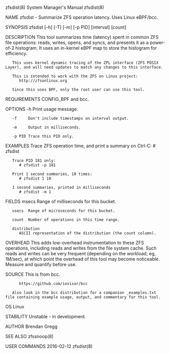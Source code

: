 zfsdist(8)							    System Manager's Manual							    zfsdist(8)

NAME
       zfsdist - Summarize ZFS operation latency. Uses Linux eBPF/bcc.

SYNOPSIS
       zfsdist [-h] [-T] [-m] [-p PID] [interval] [count]

DESCRIPTION
       This tool summarizes time (latency) spent in common ZFS file operations: reads, writes, opens, and syncs, and presents it as a power-of-2 histogram. It
       uses an in-kernel eBPF map to store the histogram for efficiency.

       This uses kernel dynamic tracing of the ZPL interface (ZFS POSIX Layer), and will need updates to match any changes to this interface.

       This is intended to work with the ZFS on Linux project:
	      http://zfsonlinux.org

       Since this uses BPF, only the root user can use this tool.

REQUIREMENTS
       CONFIG_BPF and bcc.

OPTIONS
       -h     Print usage message.

       -T     Don't include timestamps on interval output.

       -m     Output in milliseconds.

       -p PID Trace this PID only.

EXAMPLES
       Trace ZFS operation time, and print a summary on Ctrl-C:
	      # zfsdist

       Trace PID 181 only:
	      # zfsdist -p 181

       Print 1 second summaries, 10 times:
	      # zfsdist 1 10

       1 second summaries, printed in milliseconds
	      # zfsdist -m 1

FIELDS
       msecs  Range of milliseconds for this bucket.

       usecs  Range of microseconds for this bucket.

       count  Number of operations in this time range.

       distribution
	      ASCII representation of the distribution (the count column).

OVERHEAD
       This  adds  low-overhead	 instrumentation  to these ZFS operations, including reads and writes from the file system cache. Such reads and writes can be
       very frequent (depending on the workload; eg, 1M/sec), at which point the overhead of this tool may become noticeable.	Measure	 and  quantify	before
       use.

SOURCE
       This is from bcc.

	      https://github.com/iovisor/bcc

       Also look in the bcc distribution for a companion _examples.txt file containing example usage, output, and commentary for this tool.

OS
       Linux

STABILITY
       Unstable - in development.

AUTHOR
       Brendan Gregg

SEE ALSO
       zfssnoop(8)

USER COMMANDS								  2016-02-12								    zfsdist(8)
